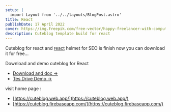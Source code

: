 ```yaml
---
setup: |
  import Layout from '../../layouts/BlogPost.astro'
title: React
publishDate: 17 April 2022
cover: https://img.freepik.com/free-vector/happy-freelancer-with-computer-home-young-man-sitting-armchair-using-laptop-chatting-online-smiling-vector-illustration-distance-work-online-learning-freelance_74855-8401.jpg?w=2000
description: Cuteblog template build for react
---
```


Cuteblog for react and [react](https://reactjs.org) helmet for SEO is finish now you can download it for free...

Download and demo cuteblog for React

- [Download and doc →](https://www.hockeycomputindo.com/2022/04/free-download-react-cuteblog-template.html)
- [Tes Drive Demo →](https://cuteblog.vercel.app/)

visit home page :

- [https://cuteblog.web.app/](https://cuteblog.web.app/)
- [https://cuteblog.firebaseapp.com/](https://cuteblog.firebaseapp.com/)
